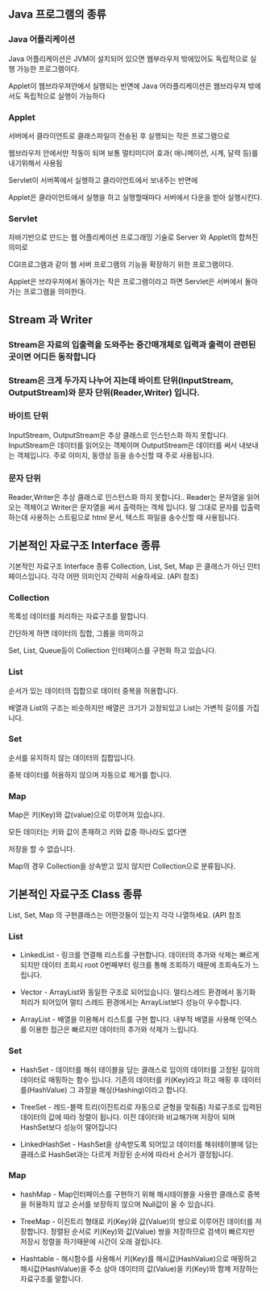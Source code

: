 ## Java 프로그램의 종류



### Java 어플리케이션 

Java 어플리케이션은 JVM이 설치되어 있으면 웹부라우저 밖에있어도 독립적으로 실행 가능한 프로그램이다.

Applet이 웹브라우져안에서 실행되는 반면에 Java 어라플리케이션은 웹브라우져 밖에서도 독립적으로 실행이 가능하다



### Applet 

서버에서 클라이언트로 클래스파일이 전송된 후 실행되는 작은 프로그램으로

웹브라우저 안에서만 작동이 되며 보통 멀티미디어 효과( 애니메이션, 시계, 달력 등)를 내기위해서 사용됨

Servlet이 서버쪽에서 실행하고 클라이언트에서 보내주는 반면에

Applet은 클라이언트에서 실행을 하고 실행할때마다 서버에서 다운을 받아 실행시킨다.



### Servlet

자바기반으로 만드는 웹 어플리케이션 프로그래밍 기술로 Server 와 Applet의 합쳐진 의미로

CGI프로그램과 같이 웹 서버 프로그램의 기능을 확장하기 위한 프로그램이다.

Applet은 브라우저에서 돌아가는 작은 프로그램이라고 하면 Servlet은 서버에서 돌아가는 프로그램을 의미한다.





## Stream 과 Writer



### Stream은 자료의 입출력을 도와주는 중간매개체로 입력과 출력이 관련된 곳이면 어디든 동작합니다
### Stream은 크게 두가지 나누어 지는데 바이트 단위(InputStream, OutputStream)와 문자 단위(Reader,Writer) 입니다.




### 바이트 단위
InputStream, OutputStream은 추상 클래스로 인스턴스화 하지 못합니다.
InputStream은 데이터를 읽어오는 객체이며 OutputStream은 데이터를 써서 내보내는 객체입니다.
주로 이미지, 동영상 등을 송수신할 때 주로 사용됩니다.





### 문자 단위
Reader,Writer은 추상 클래스로 인스턴스화 하지 못합니다..
Reader는 문자열을 읽어오는 객체이고 Writer은 문자열을 써서 출력하는 객체 입니다.
말 그대로 문자를 입출력하는데 사용하는 스트림으로 html 문서, 텍스트 파일을 송수신할 때 사용됩니다.




## 기본적인 자료구조 Interface 종류

기본적인 자료구조 Interface 종류
Collection, List, Set, Map 은 클래스가 아닌 인터페이스입니다. 각각 어떤 의미인지 간략히 서술하세요. (API 참조)



### Collection

목록성 데이터를 처리하는 자료구조를 말합니다. 

간단하게 하면 데이터의 집합, 그룹을 의미하고

Set,  List, Queue등이 Collection 인터페이스를 구현화 하고 있습니다.



### List

순서가 있는 데이터의 집합으로 데이터 중복을 허용합니다.

배열과 List의 구조는 비슷하지만 배열은 크기가 고정되있고 List는 가변적 길이를 가집니다.



### Set

순서를 유지하지 않는 데이터의 집합입니다. 

중복 데이터를 허용하지 않으며 자동으로 제거를 합니다.



### Map

Map은 키(Key)와 값(value)으로 이루어져 있습니다.

모든 데이터는 키와 값이 존재하고 키와 값중 하나라도 없다면

저장을 할 수 없습니다.

Map의 경우 Collection을 상속받고 있지 않지만 Collection으로 분류됩니다.



## 기본적인 자료구조 Class 종류
List, Set, Map 의 구현클래스는 어떤것들이 있는지 각각 나열하세요. (API 참조




### List

- LinkedList - 링크를 연결해 리스트를 구현합니다. 데이터의 추가와 삭제는 빠르게 되지만 데이터 조회시 root 0번째부터 링크를 통해 조회하기 때문에 조회속도가 느립니다.

- Vector - ArrayList와 동일한 구조로 되어있습니다. 멀티스레드 환경에서 동기화 처리가 되어있어 멀티 스레드 환경에서는 ArrayList보다 성능이 우수합니다.

- ArrayList - 배열을 이용해서 리스트를 구현 합니다. 내부적 배열을 사용해 인덱스를 이용한 접근은 빠르지만 데이터의 추가와 삭제가 느립니다.



### Set

- HashSet - 데이터를 해쉬 테이블을 담는 클래스로 임이의 데이터를 고정된 길이의 데이터로 매핑하는 함수 입니다. 기존의 데이터를 키(Key)라고 하고 매핑 후 데이터를(HashValue) 그 과정을 해싱(Hashing)이라고 합니다.

- TreeSet - 레드-블랙 트리(이진트리로 자동으로 균형을 맞춰줌) 자료구조로 입력된 데이터의 값에 따라 정렬이 됩니다. 이전 데이터와 비교해가며 저장이 되며 HashSet보다 성능이 떨어집니다

- LinkedHashSet - HashSet을 상속받도록 되어있고 데이터를 해쉬테이블에 담는 클래스로 HashSet과는 다르게 저장된 순서에 따라서 순서가 결정됩니다.



### Map

- hashMap - Map인터페이스를 구현하기 위해 해시테이블을 사용한 클래스로 중복을 허용하지 않고 순서를 보장하지 않으며 Null값이 올 수 있습니다.

- TreeMap - 이진트리 형태로 키(Key)와 값(Value)의 쌍으로 이루어진 데이터를 저장합니다. 정렬된 순서로 키(Key)와 값(Value) 쌍을 저장하므로 검색이 빠르지만 저장시 정렬을 하기때문에 시간이 오래 걸립니다.

- Hashtable - 해시함수를 사용해서 키(Key)를 해시값(HashValue)으로 매핑하고 해시값(HashValue)을 주소 삼아 데이터의 값(Value)을 키(Key)와 함께 저장하는 자료구조를 말합니다.
